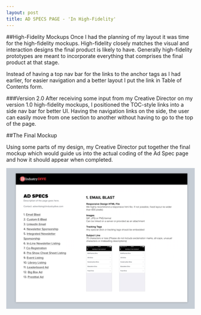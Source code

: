 ```yaml
---
layout: post
title: AD SPECS PAGE - 'In High-Fidelity'
---
```



[//]: # (High fidelity mockups/videos)
##High-Fidelity Mockups
Once I had the planning of my layout it was time for the high-fidelity mockups. High-fidelity closely matches the visual and interaction designs the final product is likely to have. Generally high-fidelity prototypes are meant to incorporate everything that comprises the final product at that stage.

Instead of having a top nav bar for the links to the anchor tags as I had earlier, for easier navigation and a better layout I put the link in Table of Contents form.


###Version 2.0
After receiving some input from my Creative Director on my version 1.0 high-fidelity mockups, I positioned the TOC-style links into a side nav bar for better UI. Having the navigation links on the side, the user can easily move from one section to another without having to go to the top of the page.


##The Final Mockup

Using some parts of my design, my Creative Director put together the final mockup which would guide us into the actual coding of the Ad Spec page and how it should appear when completed.

[//]: # (Final mockup)
![Final mockup](/images/final-mockup.png)

